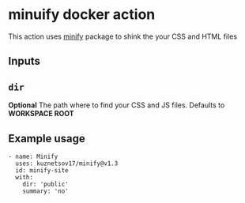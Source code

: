# minuify docker action

This action uses [minify](https://www.npmjs.com/package/minify) package to shink the your CSS and HTML files
## Inputs

## `dir`

**Optional** The path where to find your CSS and JS files. Defaults to **WORKSPACE ROOT**

## Example usage
```
- name: Minify 
  uses: kuznetsov17/minify@v1.3
  id: minify-site
  with:
    dir: 'public'
    summary: 'no'
```